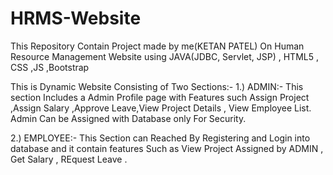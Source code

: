 # HRMS-Website
This Repository Contain Project made by me(KETAN PATEL) On Human Resource Management Website using JAVA(JDBC, Servlet, JSP) , HTML5 , CSS ,JS ,Bootstrap 

This is Dynamic Website Consisting of Two Sections:-
1.) ADMIN:- This section Includes a Admin Profile page with Features such Assign Project ,Assign Salary ,Approve Leave,View Project Details , View Employee List. Admin Can be Assigned with Database only For Security.

2.) EMPLOYEE:- This Section can Reached By Registering and Login into database and it contain features Such as View Project Assigned by ADMIN , Get Salary , REquest Leave . 
